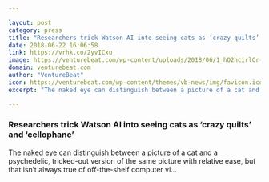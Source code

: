 ```yaml
---

layout: post
category: press
title: "Researchers trick Watson AI into seeing cats as ‘crazy quilts’ and ‘cellophane’"
date: 2018-06-22 16:06:58
link: https://vrhk.co/2yvICxu
image: https://venturebeat.com/wp-content/uploads/2018/06/1_hO2hcirlCr-cen43Wo4ECA1-magic.jpg?fit=4800%2C2672&strip=all
domain: venturebeat.com
author: "VentureBeat"
icon: https://venturebeat.com/wp-content/themes/vb-news/img/favicon.ico
excerpt: "The naked eye can distinguish between a picture of a cat and a psychedelic, tricked-out version of the same picture with relative ease, but that isn’t always true of off-the-shelf computer vi…"

---
```


### Researchers trick Watson AI into seeing cats as ‘crazy quilts’ and ‘cellophane’

The naked eye can distinguish between a picture of a cat and a psychedelic, tricked-out version of the same picture with relative ease, but that isn’t always true of off-the-shelf computer vi…